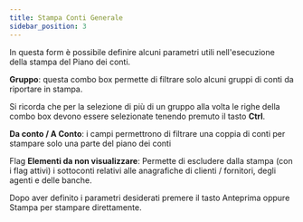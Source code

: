 ```yaml
---
title: Stampa Conti Generale
sidebar_position: 3
---
```


In questa form è possibile definire alcuni parametri utili nell'esecuzione della stampa del Piano dei conti.

**Gruppo**: questa combo box permette di filtrare solo alcuni gruppi di conti da riportare in stampa.

Si ricorda che per la selezione di più di un gruppo alla volta le righe della combo box devono essere selezionate tenendo premuto il tasto **Ctrl**.

**Da conto / A Conto**: i campi permettrono di filtrare una coppia di conti per stampare solo una parte del piano dei conti

Flag **Elementi da non visualizzare**: Permette di escludere dalla stampa (con i flag attivi) i sottoconti relativi alle anagrafiche di clienti / fornitori, degli agenti e delle banche.

Dopo aver definito i parametri desiderati premere il tasto Anteprima oppure Stampa per stampare direttamente.